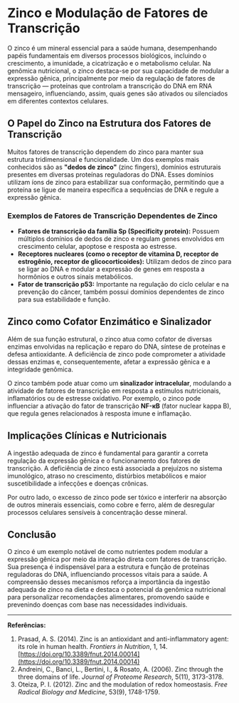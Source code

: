 # Zinco e Modulação de Fatores de Transcrição

O zinco é um mineral essencial para a saúde humana, desempenhando papéis fundamentais em diversos processos biológicos, incluindo o crescimento, a imunidade, a cicatrização e o metabolismo celular. Na genômica nutricional, o zinco destaca-se por sua capacidade de modular a expressão gênica, principalmente por meio da regulação de fatores de transcrição — proteínas que controlam a transcrição do DNA em RNA mensageiro, influenciando, assim, quais genes são ativados ou silenciados em diferentes contextos celulares.

## O Papel do Zinco na Estrutura dos Fatores de Transcrição

Muitos fatores de transcrição dependem do zinco para manter sua estrutura tridimensional e funcionalidade. Um dos exemplos mais conhecidos são as **"dedos de zinco"** (zinc fingers), domínios estruturais presentes em diversas proteínas reguladoras do DNA. Esses domínios utilizam íons de zinco para estabilizar sua conformação, permitindo que a proteína se ligue de maneira específica a sequências de DNA e regule a expressão gênica.

### Exemplos de Fatores de Transcrição Dependentes de Zinco

- **Fatores de transcrição da família Sp (Specificity protein):** Possuem múltiplos domínios de dedos de zinco e regulam genes envolvidos em crescimento celular, apoptose e resposta ao estresse.
- **Receptores nucleares (como o receptor de vitamina D, receptor de estrogênio, receptor de glicocorticoides):** Utilizam dedos de zinco para se ligar ao DNA e modular a expressão de genes em resposta a hormônios e outros sinais metabólicos.
- **Fator de transcrição p53:** Importante na regulação do ciclo celular e na prevenção do câncer, também possui domínios dependentes de zinco para sua estabilidade e função.

## Zinco como Cofator Enzimático e Sinalizador

Além de sua função estrutural, o zinco atua como cofator de diversas enzimas envolvidas na replicação e reparo do DNA, síntese de proteínas e defesa antioxidante. A deficiência de zinco pode comprometer a atividade dessas enzimas e, consequentemente, afetar a expressão gênica e a integridade genômica.

O zinco também pode atuar como um **sinalizador intracelular**, modulando a atividade de fatores de transcrição em resposta a estímulos nutricionais, inflamatórios ou de estresse oxidativo. Por exemplo, o zinco pode influenciar a ativação do fator de transcrição **NF-κB** (fator nuclear kappa B), que regula genes relacionados à resposta imune e inflamação.

## Implicações Clínicas e Nutricionais

A ingestão adequada de zinco é fundamental para garantir a correta regulação da expressão gênica e o funcionamento dos fatores de transcrição. A deficiência de zinco está associada a prejuízos no sistema imunológico, atraso no crescimento, distúrbios metabólicos e maior suscetibilidade a infecções e doenças crônicas.

Por outro lado, o excesso de zinco pode ser tóxico e interferir na absorção de outros minerais essenciais, como cobre e ferro, além de desregular processos celulares sensíveis à concentração desse mineral.

## Conclusão

O zinco é um exemplo notável de como nutrientes podem modular a expressão gênica por meio da interação direta com fatores de transcrição. Sua presença é indispensável para a estrutura e função de proteínas reguladoras do DNA, influenciando processos vitais para a saúde. A compreensão desses mecanismos reforça a importância da ingestão adequada de zinco na dieta e destaca o potencial da genômica nutricional para personalizar recomendações alimentares, promovendo saúde e prevenindo doenças com base nas necessidades individuais.

---

**Referências:**

1. Prasad, A. S. (2014). Zinc is an antioxidant and anti-inflammatory agent: its role in human health. *Frontiers in Nutrition*, 1, 14. [https://doi.org/10.3389/fnut.2014.00014](https://doi.org/10.3389/fnut.2014.00014)
2. Andreini, C., Banci, L., Bertini, I., & Rosato, A. (2006). Zinc through the three domains of life. *Journal of Proteome Research*, 5(11), 3173-3178.
3. Oteiza, P. I. (2012). Zinc and the modulation of redox homeostasis. *Free Radical Biology and Medicine*, 53(9), 1748-1759.